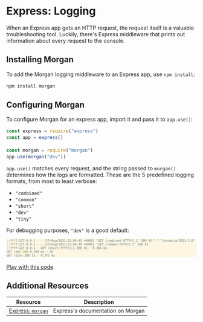 # Express: Logging

When an Express app gets an HTTP request, the request itself is a valuable troubleshooting tool. Luckily, there's Express middleware that prints out information about every request to the console.

## Installing Morgan

To add the Morgan logging middleware to an Express app, use `npm install`:

```bash
npm install morgan
```

## Configuring Morgan

To configure Morgan for an express app, import it and pass it to `app.use()`:

```js
const express = require("express")
const app = express()

const morgan = require("morgan")
app.use(morgan("dev"))
```

`app.use()` matches every request, and the string passed to `morgan()` determines how the logs are formatted. These are the 5 predefined logging formats, from most to least verbose:

* `"combined"`
* `"common"`
* `"short"`
* `"dev"`
* `"tiny"`

For debugging purposes, `"dev"` is a good default:

![The 5 different logging formats](assets/logging-formats.png)

[Play with this code](https://codesandbox.io/s/affectionate-water-4gkgg)

## Additional Resources

| Resource | Description |
| --- | --- |
| [Express: `morgan`](http://expressjs.com/en/resources/middleware/morgan.html) | Express's documentation on Morgan |
